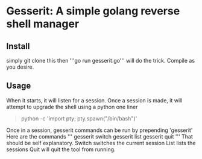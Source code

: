 # Gesserit: A simple golang reverse shell manager

## Install

simply git clone this then '''go run gesserit.go''' will do the trick. Compile as you desire.

## Usage
When it starts, it will listen for a session. Once a session is made, it will attempt to
upgrade the shell using a python one liner
> python -c 'import pty; pty.spawn("/bin/bash")'

Once in a session, gesserit commands can be run by prepending 'gesserit' 
Here are the commands
'''
gesserit switch
gesserit list
gesserit quit
'''
That should be self explanatory. 
Switch switches the current session
List lists the sessions
Quit will quit the tool from running.


